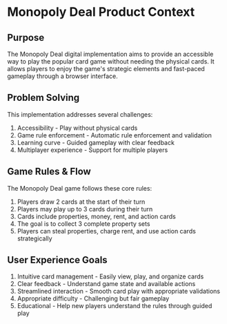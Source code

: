 # Monopoly Deal Product Context

## Purpose

The Monopoly Deal digital implementation aims to provide an accessible way to play the popular card game without needing the physical cards. It allows players to enjoy the game's strategic elements and fast-paced gameplay through a browser interface.

## Problem Solving

This implementation addresses several challenges:

1. Accessibility - Play without physical cards
2. Game rule enforcement - Automatic rule enforcement and validation
3. Learning curve - Guided gameplay with clear feedback
4. Multiplayer experience - Support for multiple players

## Game Rules & Flow

The Monopoly Deal game follows these core rules:

1. Players draw 2 cards at the start of their turn
2. Players may play up to 3 cards during their turn
3. Cards include properties, money, rent, and action cards
4. The goal is to collect 3 complete property sets
5. Players can steal properties, charge rent, and use action cards strategically

## User Experience Goals

1. Intuitive card management - Easily view, play, and organize cards
2. Clear feedback - Understand game state and available actions
3. Streamlined interaction - Smooth card play with appropriate validations
4. Appropriate difficulty - Challenging but fair gameplay
5. Educational - Help new players understand the rules through guided play
